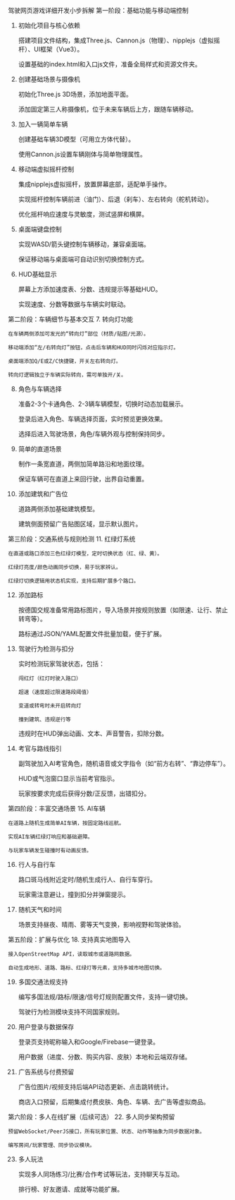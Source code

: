 驾驶网页游戏详细开发小步拆解
第一阶段：基础功能与移动端控制
1. 初始化项目与核心依赖

    搭建项目文件结构，集成Three.js、Cannon.js（物理）、nipplejs（虚拟摇杆）、UI框架（Vue3）。

    设置基础的index.html和入口js文件，准备全局样式和资源文件夹。

2. 创建基础场景与摄像机

    初始化Three.js 3D场景，添加地面平面。

    添加固定第三人称摄像机，位于未来车辆后上方，跟随车辆移动。

3. 加入一辆简单车辆

    创建基础车辆3D模型（可用立方体代替）。

    使用Cannon.js设置车辆刚体与简单物理属性。

4. 移动端虚拟摇杆控制

    集成nipplejs虚拟摇杆，放置屏幕底部，适配单手操作。

    实现摇杆控制车辆前进（油门）、后退（刹车）、左右转向（舵机转动）。

    优化摇杆响应速度与灵敏度，测试竖屏和横屏。

5. 桌面端键盘控制

    实现WASD/箭头键控制车辆移动，兼容桌面端。

    保证移动端与桌面端可自动识别切换控制方式。

6. HUD基础显示

    屏幕上方添加速度表、分数、违规提示等基础HUD。

    实现速度、分数等数据与车辆实时联动。

第二阶段：车辆细节与基本交互
7. 转向灯功能

    在车辆两侧添加可发光的“转向灯”部位（材质/贴图/光源）。

    移动端添加“左/右转向灯”按钮，点击后车辆和HUD同时闪烁对应指示灯。

    桌面端添加Q/E或Z/C快捷键，开关左右转向灯。

    转向灯逻辑独立于车辆实际转向，需可单独开/关。

8. 角色与车辆选择

    准备2-3个卡通角色、2-3辆车辆模型，切换时动态加载展示。

    登录后进入角色、车辆选择页面，实时预览更换效果。

    选择后进入驾驶场景，角色/车辆外观与控制保持同步。

9. 简单的直道场景

    制作一条宽直道，两侧加简单路沿和地面纹理。

    保证车辆可在直道上来回行驶，出界自动重置。

10. 添加建筑和广告位

    道路两侧添加基础建筑模型。

    建筑侧面预留广告贴图区域，显示默认图片。

第三阶段：交通系统与规则检测
11. 红绿灯系统

    在直道或路口添加三色红绿灯模型，定时切换状态（红、绿、黄）。

    红绿灯亮度/颜色动画同步切换，易于玩家辨认。

    红绿灯切换逻辑用状态机实现，支持后期扩展多个路口。

12. 添加路标

    按德国交规准备常用路标图片，导入场景并按规则放置（如限速、让行、禁止转弯等）。

    路标通过JSON/YAML配置文件批量加载，便于扩展。

13. 驾驶行为检测与扣分

    实时检测玩家驾驶状态，包括：

        闯红灯（红灯时驶入路口）

        超速（速度超过限速路段阈值）

        变道或转弯时未开启转向灯

        撞到建筑、违规逆行等

    违规时在HUD弹出动画、文本、声音警告，扣除分数。

14. 考官与路线指引

    副驾驶加入AI考官角色，随机语音或文字指令（如“前方右转”、“靠边停车”）。

    HUD或气泡窗口显示当前考官指示。

    玩家按要求完成后获得分数/正反馈，出错扣分。

第四阶段：丰富交通场景
15. AI车辆

    在道路上随机生成简单AI车辆，按固定路线巡航。

    实现AI车辆红绿灯响应和基础避障。

    与玩家车辆发生碰撞时有动画反馈。

16. 行人与自行车

    路口斑马线附近定时/随机生成行人、自行车穿行。

    玩家需注意避让，撞到扣分并弹窗提示。

17. 随机天气和时间

    场景支持昼夜、晴雨、雾等天气变换，影响视野和驾驶体验。

第五阶段：扩展与优化
18. 支持真实地图导入

    接入OpenStreetMap API，读取城市或道路网数据。

    自动生成地形、道路、路标、红绿灯等元素，支持多城市地图切换。

19. 多国交通法规支持

    编写多国法规/路标/限速/信号灯规则配置文件，支持一键切换。

    驾驶行为检测模块支持不同国家规则。

20. 用户登录与数据保存

    登录页支持昵称输入和Google/Firebase一键登录。

    用户数据（进度、分数、购买内容、皮肤）本地和云端双存储。

21. 广告系统与付费预留

    广告位图片/视频支持后端API动态更新、点击跳转统计。

    商店入口预留，后期集成付费皮肤、角色、车辆、去广告等虚拟商品。

第六阶段：多人在线扩展（后续可选）
22. 多人同步架构预留

    预留WebSocket/PeerJS接口，所有玩家位置、状态、动作等抽象为同步数据对象。

    编写房间/玩家管理、同步协议模块。

23. 多人玩法

    实现多人同场练习/比赛/合作考试等玩法，支持聊天与互动。

    排行榜、好友邀请、成就等功能扩展。